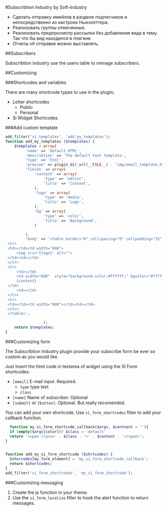 #Subscribtion Industry by Soft-Industry

* Сделать отправку имейлов в разделе подписчиков и непосредственно из настроек Ньюзлеттера.
* Реализовать группы отмеченные.
* Реализовать предпросмотр рассылки без добавления вида в тему. Так что бы вид находился  в плагине.
* Отчеты об отправке можно выставлять.

##Subscribers

Subscribtion industry use the users table to menage subscribers. 

##Customizing

###Shortcodes and variables

There are many shortcode types to use in the plugin;

* Letter shortcodes
    * Public
    * Personal
* Si Widget Shortcodes.

###Add custom template

```php
add_filter('si_templates', 'add_my_templates');
function add_my_templates ($templates) {
    $templates = array(
         'name' => 'Default HTML',
         'describtion' => 'The default text template',
         'type' => 'html',
         'preview' => plugin_dir_url(__FILE__) . 'img/email_template_html.png',
         'fields' => array(
             'content' => array(
                 'type' => 'editor',
                 'title' => 'Content',
             ),
             'logo' => array(
                 'type' => 'media',
                 'title' => 'Logo',
             ),
             'bg' => array(
                 'type' => 'color',
                 'title' => 'Background',
             )

         ),
         'body' => '<table border="0" cellspacing="0" cellpadding="15" style="background-color:{bg};font-family:Helvetica,Arial,sans-serif" width="100%" bgcolor="{bg}">
 <tr>
 <td></td><td width="600">
     <img src="{logo}" alt="">
 </td><td></td>
 </tr>
 <tr>
     <td></td>
     <td width="600"  style="background-color:#ffffff;" bgcolor="#ffffff" cellpadding="0">
     {content}
 </td>
     <td></td>
 </tr>
 <tr>
 <td></td><td width="600"></td><td></td>
 </tr>
 </table>',

                 );
    return $templates;
}

```


###Customizing form

The Subscribtion Industry plugin provide your subscribe form be ever so custom as you would like. 

Just insert the html code in textarea of widget using the SI Form shortcodes:
 
 * `[email]` E-mail input. Required. 
	+ `type` type text
	+ `class` 
 * `[name]` Name of subscriber. Optional
 * `[submit]` or `[button]`. Optional. But really recomended.
 
 You can add your own shortcode. Use `si_form_shortcodes` filter to add your callback function.

  ```php
    function my_si_form_shortcode_callback($args, $contnent = ''){
    if (empty($args[color])) $class = 'default'
    return '<span class=' . $class . '>' . $content . '</span>';
  }


  function add_my_si_form_shortcode ($shrtcodes) {
    $shorcodes[my_form_element] = 'my_si_form_shortcode_callback';
    return $shortcodes;
  }
  add_filter('si_form_shortcodes', 'my_si_form_shortcode');
  ```
 
###Customizing messaging
 
1. Create the js function in your theme. 
2. Use the `si_form_localize` filter to hook the alert function to return messages.

 
 
